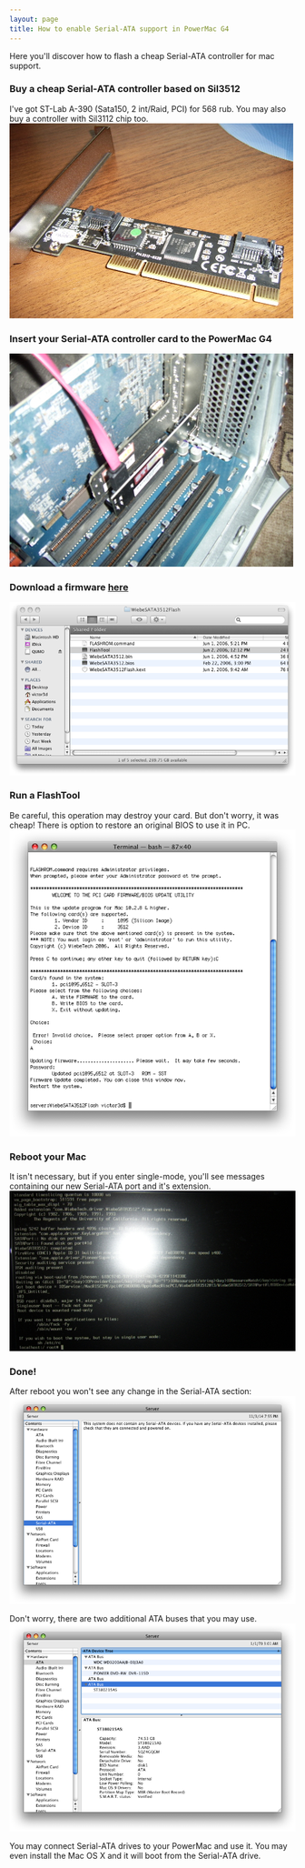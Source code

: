 ```yaml
---
layout: page
title: How to enable Serial-ATA support in PowerMac G4
---
```

 
Here you'll discover how to flash a cheap Serial-ATA controller for mac support. 

### Buy a cheap Serial-ATA controller based on Sil3512
I've got ST-Lab A-390 (Sata150, 2 int/Raid, PCI) for 568 rub. You may also buy a controller with Sil3112 chip too.
![Sata card](/osx/sata/card.jpg)

### Insert your Serial-ATA controller card to the PowerMac G4
![Inside](/osx/sata/inside.jpg)

### Download a firmware [here](/osx/sata/sata.zip)
![Sata1](/osx/sata/sata1.png)

### Run a FlashTool
Be careful, this operation may destroy your card. But don't worry, it was cheap! There is option to restore an original BIOS to use it in PC.
![Sata2](/osx/sata/sata2.png)

### Reboot your Mac
It isn't necessary, but if you enter single-mode, you'll see messages containing our new Serial-ATA port and it's extension.
![Console](/osx/sata/console.jpg)

### Done!
After reboot you won't see any change in the Serial-ATA section:
![Sata3](/osx/sata/sata3.png)

Don't worry, there are two additional ATA buses that you may use.
![Sata4](/osx/sata/sata4.png)

You may connect Serial-ATA drives to your PowerMac and use it. You may even install the Mac OS X and it will boot from the Serial-ATA drive.
